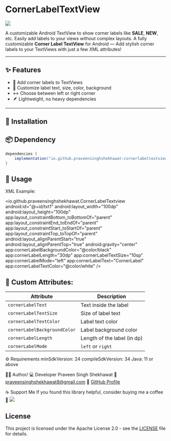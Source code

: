 # CornerLabelTextView

[![](https://img.shields.io/maven-central/v/io.github.praveensinghshekhawat/cornerlabeltextview.svg?label=Maven%20Central)](https://central.sonatype.com/artifact/io.github.praveensinghshekhawat/cornerlabeltextview)

A customizable Android TextView to show corner labels like **SALE**, **NEW**, etc. Easily add labels
to your views without complex layouts.
A fully customizable **Corner Label TextView** for Android — Add stylish corner labels to your
TextViews with just a few XML attributes!

---

## ✨ Features

- 🔹 Add corner labels to TextViews
- 🎨 Customize label text, size, color, background
- ↔️ Choose between left or right corner
- 🪶 Lightweight, no heavy dependencies

---

## 🚀 Installation

## 📦 Dependency

```gradle
dependencies {
    implementation("io.github.praveensinghshekhawat:cornerlabeltextview:1.0.2")
}
```

## 🧩 Usage
XML Example:

<io.github.praveensinghshekhawat.CornerLabelTextview
        android:id="@+id/txt1"
        android:layout_width="100dp"
        android:layout_height="100dp"
        app:layout_constraintBottom_toBottomOf="parent"
        app:layout_constraintEnd_toEndOf="parent"
        app:layout_constraintStart_toStartOf="parent"
        app:layout_constraintTop_toTopOf="parent"
        android:layout_alignParentStart="true"
        android:layout_alignParentTop="true"
        android:gravity="center"
        app:cornerLabelBackgroundColor="@color/black"
        app:cornerLabelLength="30dp"
        app:cornerLabelTextSize="10sp"
        app:cornerLabelMode="left"
        app:cornerLabelText="CornerLabel"
        app:cornerLabelTextColor="@color/white"
        />
        
## 🔧 Custom Attributes:

| Attribute                    | Description                 |
| ---------------------------- | --------------------------- |
| `cornerLabelText`            | Text inside the label       |
| `cornerLabelTextSize`        | Size of label text          |
| `cornerLabelTextColor`       | Label text color            |
| `cornerLabelBackgroundColor` | Label background color      |
| `cornerLabelLength`          | Length of the label (in dp) |
| `cornerLabelMode`            | `left` or `right`           |



⚙️ Requirements
minSdkVersion: 24
compileSdkVersion: 34
Java: 11 or above



🙋‍♂️ Author/ 💻 Developer
Praveen Singh Shekhawat
📧 praveensinghshekhawat8@gmail.com
🔗 [GitHub Profile](https://github.com/praveensinghshekhawat)

☕ Support Me
If you found this library helpful, consider buying me a coffee 💛
[![](https://img.shields.io/badge/-Buy%20me%20a%20coffee-yellow?logo=buymeacoffee&logoColor=black&style=flat-square)](https://buymeacoffee.com/praveensinghshekhawat)

## License

This project is licensed under the Apache License 2.0 - see the [LICENSE](LICENSE) file for details.